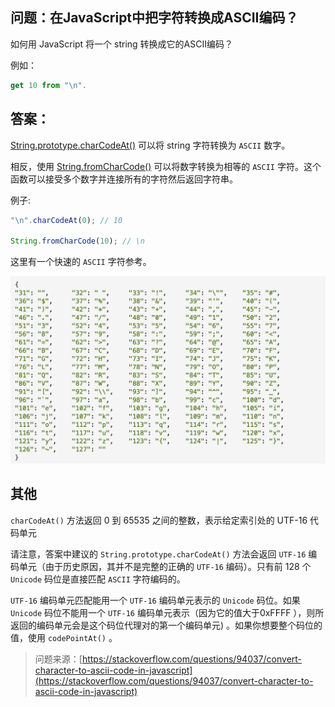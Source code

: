 ## 问题：在JavaScript中把字符转换成ASCII编码？

如何用 JavaScript 将一个 string 转换成它的ASCII编码？

例如：

```js
get 10 from "\n".
```

## 答案：

[String.prototype.charCodeAt()](https://developer.mozilla.org/en-US/docs/Web/JavaScript/Reference/Global_Objects/String/charCodeAt) 可以将 string 字符转换为 `ASCII` 数字。

相反，使用 [String.fromCharCode()](https://developer.mozilla.org/zh-CN/docs/Web/JavaScript/Reference/Global_Objects/String/fromCharCode) 可以将数字转换为相等的 `ASCII` 字符。这个函数可以接受多个数字并连接所有的字符然后返回字符串。

例子:

```js
"\n".charCodeAt(0); // 10

String.fromCharCode(10); // \n

```

这里有一个快速的 `ASCII` 字符参考。

![result](https://raw.githubusercontent.com/buynao/stackoverflow-js-top-qa/main/contents/basic/assets/ascii.png)

## 其他

`charCodeAt()` 方法返回 0 到 65535 之间的整数，表示给定索引处的 UTF-16 代码单元

请注意，答案中建议的 `String.prototype.charCodeAt()` 方法会返回 `UTF-16` 编码单元（由于历史原因，其并不是完整的正确的 `UTF-16` 编码）。只有前 128 个 `Unicode` 码位是直接匹配 `ASCII` 字符编码的。

`UTF-16` 编码单元匹配能用一个 `UTF-16` 编码单元表示的 `Unicode` 码位。如果 `Unicode` 码位不能用一个 `UTF-16` 编码单元表示（因为它的值大于0xFFFF ），则所返回的编码单元会是这个码位代理对的第一个编码单元) 。如果你想要整个码位的值，使用 `codePointAt()` 。

> 问题来源：[https://stackoverflow.com/questions/94037/convert-character-to-ascii-code-in-javascript](https://stackoverflow.com/questions/94037/convert-character-to-ascii-code-in-javascript)